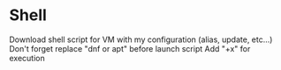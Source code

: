 # Shell
Download shell script for VM with my configuration (alias, update, etc...)
Don't forget replace "dnf or apt" before launch script 
Add "+x" for execution 






